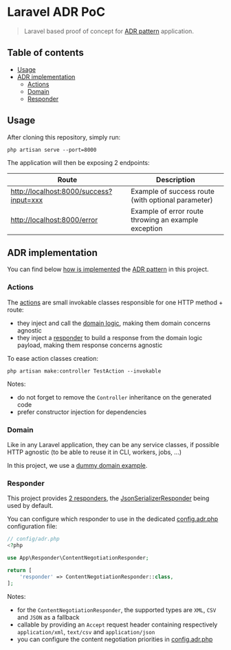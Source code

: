 # Laravel ADR PoC

> Laravel based proof of concept for [ADR pattern](https://github.com/pmjones/adr) application.

## Table of contents

- [Usage](#usage)
- [ADR implementation](#adr-implementation)
  - [Actions](#actions)
  - [Domain](#domain)
  - [Responder](#responder)

## Usage

After cloning this repository, simply run:

```shell
php artisan serve --port=8000
```

The application will then be exposing 2 endpoints:

| Route                                                                              | Description                                          |
|------------------------------------------------------------------------------------|------------------------------------------------------|
| [http://localhost:8000/success?input=xxx](http://localhost:8000/success?input=xxx) | Example of success route (with optional parameter)   |
| [http://localhost:8000/error](http://localhost:8000/error)                         | Example of error route throwing an example exception |


## ADR implementation

You can find below [how is implemented](https://github.com/ekkinox/laravel-adr-poc/pull/1) the [ADR pattern](https://github.com/pmjones/adr) in this project.

### Actions

The [actions](app/Http/Controllers) are small invokable classes responsible for one HTTP method + route:
- they inject and call the [domain logic](app/Domain), making them domain concerns agnostic
- they inject a [responder](app/Responder/ResponderInterface.php) to build a response from the domain logic payload, making them response concerns agnostic

To ease action classes creation:
```shell
php artisan make:controller TestAction --invokable
```

Notes:
- do not forget to remove the `Controller` inheritance on the generated code
- prefer constructor injection for dependencies

### Domain

Like in any Laravel application, they can be any service classes, if possible HTTP agnostic (to be able to reuse it in CLI, workers, jobs, ...)

In this project, we use a [dummy domain example](app/Domain).

### Responder

This project provides [2 responders](app/Responder), the [JsonSerializerResponder](app/Responder/JsonSerializerResponder.php) being used by default.

You can configure which responder to use in the dedicated [config.adr.php](config/adr.php) configuration file:

```php
// config/adr.php
<?php

use App\Responder\ContentNegotiationResponder;

return [
    'responder' => ContentNegotiationResponder::class,
];
```

Notes:
- for the `ContentNegotiationResponder`, the supported types are `XML`, `CSV` and `JSON` as a fallback
- callable by providing an `Accept` request header containing respectively `application/xml`, `text/csv` and `application/json`
- you can configure the content negotiation priorities in [config.adr.php](config/adr.php)

